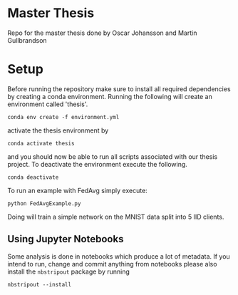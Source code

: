 # Master Thesis
Repo for the master thesis done by Oscar Johansson and Martin Gullbrandson

# Setup

Before running the repository make sure to install all required dependencies by creating a conda environment.
Running the following will create an environment called 'thesis'.
```
conda env create -f environment.yml
```
activate the thesis environment by
```
conda activate thesis
```
and you should now be able to run all scripts associated with our thesis project.
To deactivate the environment execute the following.
```
conda deactivate
```

To run an example with FedAvg simply execute:

```
python FedAvgExample.py
```
Doing will train a simple network on the MNIST data split into 5 IID clients.

## Using Jupyter Notebooks

Some analysis is done in notebooks which produce a lot of metadata. If you intend to run, change and commit anything from notebooks please also install the `nbstripout` package by running

```
nbstripout --install
```
